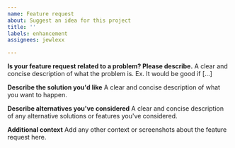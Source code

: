 ```yaml
---
name: Feature request
about: Suggest an idea for this project
title: ''
labels: enhancement
assignees: jewlexx

---
```


**Is your feature request related to a problem? Please describe.**
A clear and concise description of what the problem is. Ex. It would be good if [...]

**Describe the solution you'd like**
A clear and concise description of what you want to happen.

**Describe alternatives you've considered**
A clear and concise description of any alternative solutions or features you've considered.

**Additional context**
Add any other context or screenshots about the feature request here.
